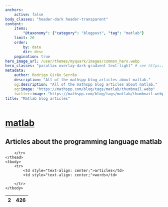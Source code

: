 ```yaml
---
anchors:
    active: false
body_classes: "header-dark header-transparent"
content:
    items:
        "@taxonomy": {"category": "blogpost", "tag": "matlab"}
    limit: 20
    order:
        by: date
        dir: desc
    pagination: true
hero_image_url: /user/themes/myquark/images/common_hero.webp
hero_classes: "parallax overlay-dark-gradient text-light" # see https://demo.getgrav.org/blog-skeleton/blog/hero-classes
metadata:
    author: Rodrigo Girão Serrão
    description: "All of the mathspp blog articles about matlab."
    og:description: "All of the mathspp blog articles about matlab."
    og:image: "https://mathspp.com/blog/tags/matlab/thumbnail.webp"
    twitter:image: "https://mathspp.com/blog/tags/matlab/thumbnail.webp"
title: "Matlab blog articles"
---
```


# <a href="/blog/tags/matlab" class="label label-primary tag-title">matlab</a>


## Articles about the programming language matlab



<table class="stats-table">
    <thead>
        <tr>
            <th style="text-align: center;">2</th>
            <th style="text-align: center;">426</th>
            
        </tr>
    </thead>
    <tbody>
        <tr>
            <td style="text-align: center;">articles</td>
            <td style="text-align: center;">words</td>
            
        </tr>
    </tbody>
</table>